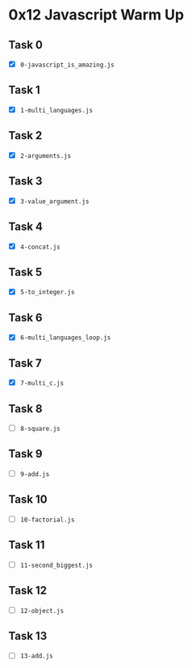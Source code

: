 # 0x12 Javascript Warm Up

## Task 0
- [x] `0-javascript_is_amazing.js`

## Task 1
- [x] `1-multi_languages.js`

## Task 2
- [x] `2-arguments.js`

## Task 3
- [x] `3-value_argument.js`

## Task 4
- [x] `4-concat.js`

## Task 5
- [x] `5-to_integer.js`

## Task 6
- [x] `6-multi_languages_loop.js`

## Task 7
- [x] `7-multi_c.js`

## Task 8
- [ ] `8-square.js`

## Task 9
- [ ] `9-add.js`

## Task 10
- [ ] `10-factorial.js`

## Task 11
- [ ] `11-second_biggest.js`

## Task 12
- [ ] `12-object.js`

## Task 13
- [ ] `13-add.js`
